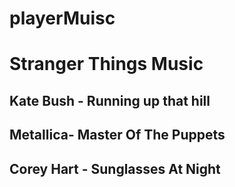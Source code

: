 # playerMuisc

 <h1>Stranger Things Music</h1>

<h2>Kate Bush - Running up that hill</h2>
<h2>Metallica- Master Of The Puppets</h2>
<h2>Corey Hart - Sunglasses At Night</h2>
